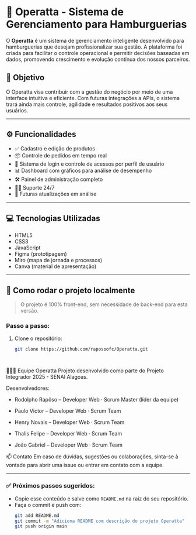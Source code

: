 # 🍔 Operatta - Sistema de Gerenciamento para Hamburguerias

O **Operatta** é um sistema de gerenciamento inteligente desenvolvido para hamburguerias que desejam profissionalizar sua gestão. A plataforma foi criada para facilitar o controle operacional e permitir decisões baseadas em dados, promovendo crescimento e evolução contínua dos nossos parceiros.

## 🎯 Objetivo

O Operatta visa contribuir com a gestão do negócio por meio de uma interface intuitiva e eficiente. Com futuras integrações a APIs, o sistema trará ainda mais controle, agilidade e resultados positivos aos seus usuários.

---

## ⚙️ Funcionalidades

- ✅ Cadastro e edição de produtos  
- 📦 Controle de pedidos em tempo real  
- 👥 Sistema de login e controle de acessos por perfil de usuário  
- 📊 Dashboard com gráficos para análise de desempenho  
- 🛠️ Painel de administração completo  
- 🧑‍💻 Suporte 24/7  
- 🔄 Futuras atualizações em análise  

---

## 💻 Tecnologias Utilizadas

- HTML5  
- CSS3  
- JavaScript  
- Figma (prototipagem)  
- Miro (mapa de jornada e processos)  
- Canva (material de apresentação)

---

## 🚀 Como rodar o projeto localmente

> O projeto é 100% front-end, sem necessidade de back-end para esta versão.

### Passo a passo:

1. Clone o repositório:
   ```bash
   git clone https://github.com/raposoofc/Operatta.git




🧑‍🤝‍🧑 Equipe Operatta
Projeto desenvolvido como parte do Projeto Integrador 2025 - SENAI Alagoas.

Desenvolvedores:
- Rodolpho Rapôso – Developer Web · Scrum Master (líder da equipe)

- Paulo Victor – Developer Web · Scrum Team

- Henry Novais – Developer Web · Scrum Team

- Thalis Felipe – Developer Web · Scrum Team

- João Gabriel – Developer Web · Scrum Team

📫 Contato
Em caso de dúvidas, sugestões ou colaborações, sinta-se à vontade para abrir uma issue ou entrar em contato com a equipe.



---

### ✅ Próximos passos sugeridos:
- Copie esse conteúdo e salve como `README.md` na raiz do seu repositório.
- Faça o commit e push com:
  ```bash
  git add README.md
  git commit -m "Adiciona README com descrição do projeto Operatta"
  git push origin main
